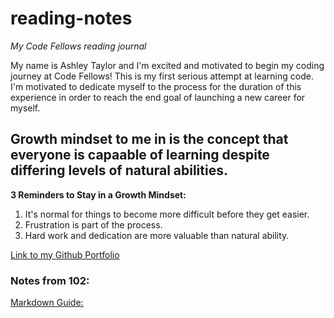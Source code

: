 # reading-notes
*My Code Fellows reading journal*

My name is Ashley Taylor and I'm excited and motivated to begin my coding journey at Code Fellows! This is my first serious attempt at learning code. I'm motivated to dedicate myself to the process for the duration of this experience in order to reach the end goal of launching a new career for myself.

## Growth mindset to me in is the concept that everyone is capaable of learning despite differing levels of natural abilities.

**3 Reminders to Stay in a Growth Mindset:**

1. It's normal for things to become more difficult before they get easier.
2. Frustration is part of the process. 
3. Hard work and dedication are more valuable than natural ability.

[Link to my Github Portfolio](https://github.com/AshleyTaylor0712)

### Notes from 102:

[Markdown Guide:](./markdown-notes.md)
